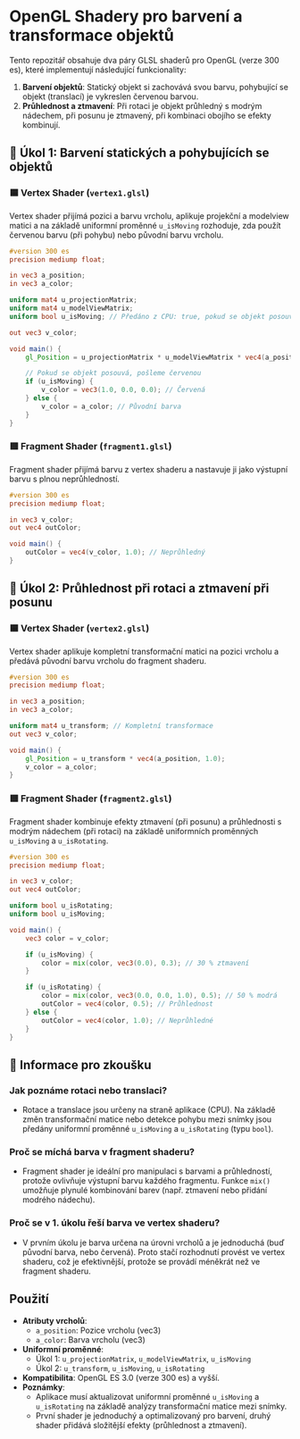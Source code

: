 # OpenGL Shadery pro barvení a transformace objektů

Tento repozitář obsahuje dva páry GLSL shaderů pro OpenGL (verze 300 es), které implementují následující funkcionality:
1. **Barvení objektů**: Statický objekt si zachovává svou barvu, pohybující se objekt (translací) je vykreslen červenou barvou.
2. **Průhlednost a ztmavení**: Při rotaci je objekt průhledný s modrým nádechem, při posunu je ztmavený, při kombinaci obojího se efekty kombinují.

## 🧱 Úkol 1: Barvení statických a pohybujících se objektů

### 🟦 Vertex Shader (`vertex1.glsl`)

Vertex shader přijímá pozici a barvu vrcholu, aplikuje projekční a modelview matici a na základě uniformní proměnné `u_isMoving` rozhoduje, zda použít červenou barvu (při pohybu) nebo původní barvu vrcholu.

```glsl
#version 300 es
precision mediump float;

in vec3 a_position;
in vec3 a_color;

uniform mat4 u_projectionMatrix;
uniform mat4 u_modelViewMatrix;
uniform bool u_isMoving; // Předáno z CPU: true, pokud se objekt posouvá

out vec3 v_color;

void main() {
    gl_Position = u_projectionMatrix * u_modelViewMatrix * vec4(a_position, 1.0);

    // Pokud se objekt posouvá, pošleme červenou
    if (u_isMoving) {
        v_color = vec3(1.0, 0.0, 0.0); // Červená
    } else {
        v_color = a_color; // Původní barva
    }
}
```

### 🟥 Fragment Shader (`fragment1.glsl`)

Fragment shader přijímá barvu z vertex shaderu a nastavuje ji jako výstupní barvu s plnou neprůhledností.

```glsl
#version 300 es
precision mediump float;

in vec3 v_color;
out vec4 outColor;

void main() {
    outColor = vec4(v_color, 1.0); // Neprůhledný
}
```

## 🧱 Úkol 2: Průhlednost při rotaci a ztmavení při posunu

### 🟦 Vertex Shader (`vertex2.glsl`)

Vertex shader aplikuje kompletní transformační matici na pozici vrcholu a předává původní barvu vrcholu do fragment shaderu.

```glsl
#version 300 es
precision mediump float;

in vec3 a_position;
in vec3 a_color;

uniform mat4 u_transform; // Kompletní transformace
out vec3 v_color;

void main() {
    gl_Position = u_transform * vec4(a_position, 1.0);
    v_color = a_color;
}
```

### 🟥 Fragment Shader (`fragment2.glsl`)

Fragment shader kombinuje efekty ztmavení (při posunu) a průhlednosti s modrým nádechem (při rotaci) na základě uniformních proměnných `u_isMoving` a `u_isRotating`.

```glsl
#version 300 es
precision mediump float;

in vec3 v_color;
out vec4 outColor;

uniform bool u_isRotating;
uniform bool u_isMoving;

void main() {
    vec3 color = v_color;

    if (u_isMoving) {
        color = mix(color, vec3(0.0), 0.3); // 30 % ztmavení
    }

    if (u_isRotating) {
        color = mix(color, vec3(0.0, 0.0, 1.0), 0.5); // 50 % modrá
        outColor = vec4(color, 0.5); // Průhlednost
    } else {
        outColor = vec4(color, 1.0); // Neprůhledné
    }
}
```

## 🧠 Informace pro zkoušku

### Jak poznáme rotaci nebo translaci?
- Rotace a translace jsou určeny na straně aplikace (CPU). Na základě změn transformační matice nebo detekce pohybu mezi snímky jsou předány uniformní proměnné `u_isMoving` a `u_isRotating` (typu `bool`).

### Proč se míchá barva v fragment shaderu?
- Fragment shader je ideální pro manipulaci s barvami a průhledností, protože ovlivňuje výstupní barvu každého fragmentu. Funkce `mix()` umožňuje plynulé kombinování barev (např. ztmavení nebo přidání modrého nádechu).

### Proč se v 1. úkolu řeší barva ve vertex shaderu?
- V prvním úkolu je barva určena na úrovni vrcholů a je jednoduchá (buď původní barva, nebo červená). Proto stačí rozhodnutí provést ve vertex shaderu, což je efektivnější, protože se provádí méněkrát než ve fragment shaderu.

## Použití
- **Atributy vrcholů**:
  - `a_position`: Pozice vrcholu (vec3)
  - `a_color`: Barva vrcholu (vec3)
- **Uniformní proměnné**:
  - Úkol 1: `u_projectionMatrix`, `u_modelViewMatrix`, `u_isMoving`
  - Úkol 2: `u_transform`, `u_isMoving`, `u_isRotating`
- **Kompatibilita**: OpenGL ES 3.0 (verze 300 es) a vyšší.
- **Poznámky**:
  - Aplikace musí aktualizovat uniformní proměnné `u_isMoving` a `u_isRotating` na základě analýzy transformační matice mezi snímky.
  - První shader je jednoduchý a optimalizovaný pro barvení, druhý shader přidává složitější efekty (průhlednost a ztmavení).